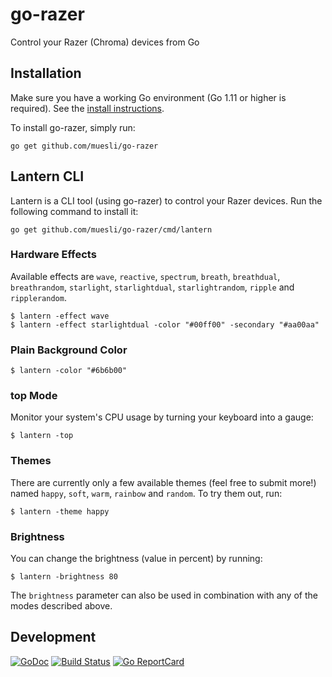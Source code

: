 # go-razer

Control your Razer (Chroma) devices from Go

## Installation

Make sure you have a working Go environment (Go 1.11 or higher is required).
See the [install instructions](http://golang.org/doc/install.html).

To install go-razer, simply run:

    go get github.com/muesli/go-razer

## Lantern CLI

Lantern is a CLI tool (using go-razer) to control your Razer devices. Run the
following command to install it:

    go get github.com/muesli/go-razer/cmd/lantern

### Hardware Effects

Available effects are `wave`, `reactive`, `spectrum`, `breath`, `breathdual`, `breathrandom`, `starlight`, `starlightdual`, `starlightrandom`, `ripple` and `ripplerandom`.

```
$ lantern -effect wave
$ lantern -effect starlightdual -color "#00ff00" -secondary "#aa00aa"
```

### Plain Background Color

```
$ lantern -color "#6b6b00"
```

### top Mode

Monitor your system's CPU usage by turning your keyboard into a gauge:

```
$ lantern -top
```

### Themes

There are currently only a few available themes (feel free to submit more!)
named `happy`, `soft`, `warm`, `rainbow` and `random`. To try them out, run:

```
$ lantern -theme happy
```

### Brightness

You can change the brightness (value in percent) by running:

```
$ lantern -brightness 80
```

The `brightness` parameter can also be used in combination with any of the
modes described above.

## Development

[![GoDoc](https://godoc.org/github.com/golang/gddo?status.svg)](https://godoc.org/github.com/muesli/go-razer)
[![Build Status](https://travis-ci.org/muesli/go-razer.svg?branch=master)](https://travis-ci.org/muesli/go-razer)
[![Go ReportCard](http://goreportcard.com/badge/muesli/go-razer)](http://goreportcard.com/report/muesli/go-razer)

